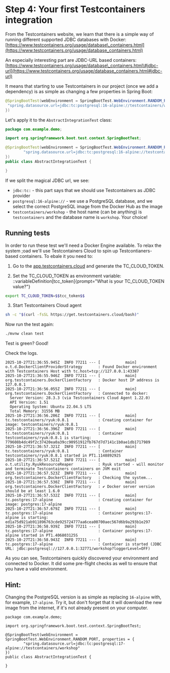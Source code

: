 # Step 4: Your first Testcontainers integration

From the Testcontainers website, we learn that there is a simple way of running different supported JDBC databases with Docker:  
[https://www.testcontainers.org/usage/database\_containers.html](https://www.testcontainers.org/usage/database_containers.html)

An especially interesting part are JDBC-URL based containers:  
[https://www.testcontainers.org/usage/database\_containers.html\#jdbc-url](https://www.testcontainers.org/usage/database_containers.html#jdbc-url)

It means that starting to use Testcontainers in our project \(once we add a dependency\) is as simple as changing a few properties in Spring Boot:

```java
@SpringBootTest(webEnvironment = SpringBootTest.WebEnvironment.RANDOM_PORT, properties = {
 "spring.datasource.url=jdbc:tc:postgresql:16-alpine://testcontainers/workshop"
})
```
Let's apply it to the `AbstractIntegrationTest` class:
```java save-as=workshop/src/test/java/com/example/demo/AbstractIntegrationTest.java
package com.example.demo;

import org.springframework.boot.test.context.SpringBootTest;

@SpringBootTest(webEnvironment = SpringBootTest.WebEnvironment.RANDOM_PORT, properties = {
        "spring.datasource.url=jdbc:tc:postgresql:16-alpine://testcontainers/workshop"
})
public class AbstractIntegrationTest {

}
```

If we split the magical JDBC url, we see:

* `jdbc:tc:` - this part says that we should use Testcontainers as JDBC provider
* `postgresql:16-alpine://` - we use a PostgreSQL database, and we select the correct PostgreSQL image from the Docker Hub as the image
* `testcontainers/workshop` - the host name \(can be anything\) is `testcontainers` and the database name is `workshop`. Your choice!

## Running tests
In order to run these test we'll need a Docker Engine available. To relax the system ;oad we'll use Testcontainers Cloud to spin up Testcontianers-based containers. 
To ebale it you need to:
1. Go to the [app.testcontainers.cloud](https://app.testcontainers.cloud/) and generate the TC_CLOUD_TOKEN.

2. Set the TC_CLOUD_TOKEN as environment variable:
::variableDefinition[tcc_token]{prompt="What is your TC_CLOUD_TOKEN value?"}

```bash
export TC_CLOUD_TOKEN=$$tcc_token$$
```
3. Start Testcontainers Cloud agent
```bash
sh -c "$(curl -fsSL https://get.testcontainers.cloud/bash)"
```

Now run the test again: 
```bash
./mvnw clean test
```
Test is green? Good!

Check the logs.

```text
2025-10-27T21:36:55.945Z  INFO 77211 --- [           main] o.t.d.DockerClientProviderStrategy       : Found Docker environment with Testcontainers Host with tc.host=tcp://127.0.0.1:43387
2025-10-27T21:36:55.946Z  INFO 77211 --- [           main] org.testcontainers.DockerClientFactory   : Docker host IP address is 127.0.0.1
2025-10-27T21:36:56.055Z  INFO 77211 --- [           main] org.testcontainers.DockerClientFactory   : Connected to docker: 
  Server Version: 28.3.3 (via Testcontainers Cloud Agent 1.22.0)
  API Version: 1.51
  Operating System: Ubuntu 22.04.5 LTS
  Total Memory: 31556 MB
2025-10-27T21:36:56.206Z  INFO 77211 --- [           main] tc.testcontainers/ryuk:0.8.1             : Creating container for image: testcontainers/ryuk:0.8.1
2025-10-27T21:36:56.396Z  INFO 77211 --- [           main] tc.testcontainers/ryuk:0.8.1             : Container testcontainers/ryuk:0.8.1 is starting: 779608b4dc49f2c37420ea0a39cc90951912fb767d7d7141c1b0ae1db1717989
2025-10-27T21:36:57.321Z  INFO 77211 --- [           main] tc.testcontainers/ryuk:0.8.1             : Container testcontainers/ryuk:0.8.1 started in PT1.114889292S
2025-10-27T21:36:57.521Z  INFO 77211 --- [           main] o.t.utility.RyukResourceReaper           : Ryuk started - will monitor and terminate Testcontainers containers on JVM exit
2025-10-27T21:36:57.523Z  INFO 77211 --- [           main] org.testcontainers.DockerClientFactory   : Checking the system...
2025-10-27T21:36:57.530Z  INFO 77211 --- [           main] org.testcontainers.DockerClientFactory   : ✔︎ Docker server version should be at least 1.6.0
2025-10-27T21:36:57.532Z  INFO 77211 --- [           main] tc.postgres:17-alpine                    : Creating container for image: postgres:17-alpine
2025-10-27T21:36:57.679Z  INFO 77211 --- [           main] tc.postgres:17-alpine                    : Container postgres:17-alpine is starting: ed1a75d921ab911896763cde925724777aa6cea00700aec567d6b9a293b1e297
2025-10-27T21:36:58.939Z  INFO 77211 --- [           main] tc.postgres:17-alpine                    : Container postgres:17-alpine started in PT1.406803125S
2025-10-27T21:36:58.943Z  INFO 77211 --- [           main] tc.postgres:17-alpine                    : Container is started (JDBC URL: jdbc:postgresql://127.0.0.1:32771/workshop?loggerLevel=OFF)
```

As you can see, Testcontainers quickly discovered your environment and connected to Docker. 
It did some pre-flight checks as well to ensure that you have a valid environment.

## Hint:

Changing the PostgreSQL version is as simple as replacing `16-alpine` with, for example, `17-alpine`.
Try it, but don't forget that it will download the new image from the internet, if it's not already present on your computer.

```plaintext save-as=workshop/src/test/java/com/example/demo/AbstractIntegrationTest.java
package com.example.demo;

import org.springframework.boot.test.context.SpringBootTest;

@SpringBootTest(webEnvironment = SpringBootTest.WebEnvironment.RANDOM_PORT, properties = {
        "spring.datasource.url=jdbc:tc:postgresql:17-alpine://testcontainers/workshop"
})
public class AbstractIntegrationTest {

}
```